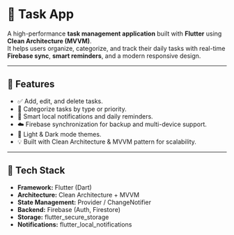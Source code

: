 # 📝 Task App

A high-performance **task management application** built with **Flutter** using **Clean Architecture (MVVM)**.  
It helps users organize, categorize, and track their daily tasks with real-time **Firebase sync**, **smart reminders**, and a modern responsive design.

---

## 🚀 Features
- ✅ Add, edit, and delete tasks.
- 📂 Categorize tasks by type or priority.
- 🔔 Smart local notifications and daily reminders.
- ☁️ Firebase synchronization for backup and multi-device support.
- 🌙 Light & Dark mode themes.
- 💡 Built with Clean Architecture & MVVM pattern for scalability.

---

## 🧰 Tech Stack
- **Framework:** Flutter (Dart)
- **Architecture:** Clean Architecture + MVVM
- **State Management:** Provider / ChangeNotifier
- **Backend:** Firebase (Auth, Firestore)
- **Storage:** flutter_secure_storage
- **Notifications:** flutter_local_notifications


